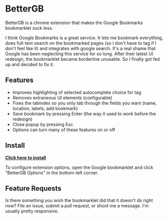 BetterGB
========

BetterGB is a chrome extension that makes the Google Bookmarks bookmarklet suck less.

I think Google Bookmarks is a great service. It lets me bookmark everything, does full-text search on the bookmarked pages (so I don't have to tag if I don't feel like it) and integrates with google search. It's a real shame that Google has been neglecting this service for so long. After their latest UI redesign, the bookmarklet became borderline unusable. So I finally got fed up and decided to fix it.

Features
--------

* Improves highlighting of selected autocomplete choice for tag
* Removes extraneous UI elements (configurable)
* Fixes the tabindex so you only tab through the fields you want (name, location, labels, add bookmark)
* Save bookmark by pressing Enter (the way it used to work before the redesign)
* Close popup by pressing Esc
* Options can turn many of these features on or off

Install
-------

[**Click here to install**](https://github.com/lyoshenka/betterGB/blob/master/release/bettergb-13.crx?raw=true "Click to install")

To configure extension options, open the Google bookmarklet and click "BetterGB Options" in the bottom-left corner.

Feature Requests
----------------

Is there something you wish the bookmarklet did that it doesn't do right now? File an issue, submit a pull request, or shoot me a message. I'm usually pretty responsive.

